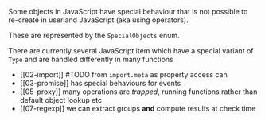 Some objects in JavaScript have special behaviour that is not possible to re-create in userland JavaScript (aka using operators).

These are represented by the `SpecialObjects` enum.

There are currently several JavaScript item which have a special variant of `Type` and are handled differently in many functions
- [[02-import]] #TODO from `import.meta` as property access can 
- [[03-promise]] has special behaviours for events
- [[05-proxy]] many operations are *trapped*, running functions rather than default object lookup etc
- [[07-regexp]] we can extract groups **and** compute results at check time